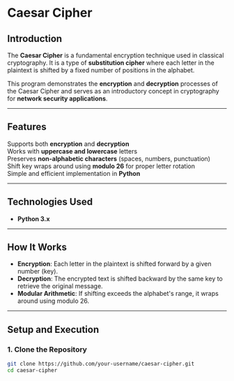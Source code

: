 # Caesar Cipher 

## **Introduction**
The **Caesar Cipher** is a fundamental encryption technique used in classical cryptography. It is a type of **substitution cipher** where each letter in the plaintext is shifted by a fixed number of positions in the alphabet. 

This program demonstrates the **encryption** and **decryption** processes of the Caesar Cipher and serves as an introductory concept in cryptography for **network security applications**.

---

## **Features**
 Supports both **encryption** and **decryption**  
 Works with **uppercase and lowercase** letters  
 Preserves **non-alphabetic characters** (spaces, numbers, punctuation)  
 Shift key wraps around using **modulo 26** for proper letter rotation  
 Simple and efficient implementation in **Python**  

---

## **Technologies Used**
- **Python 3.x**  

---

## **How It Works**
- **Encryption**: Each letter in the plaintext is shifted forward by a given number (key).  
- **Decryption**: The encrypted text is shifted backward by the same key to retrieve the original message.  
- **Modular Arithmetic**: If shifting exceeds the alphabet's range, it wraps around using modulo 26.

---

## **Setup and Execution**
### **1. Clone the Repository**
```sh
git clone https://github.com/your-username/caesar-cipher.git
cd caesar-cipher
